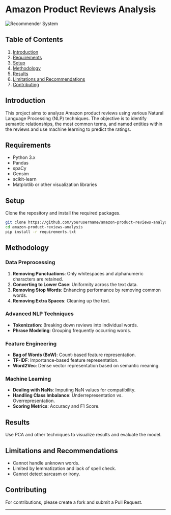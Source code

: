 # Amazon Product Reviews Analysis

![Recommender System]('Images/logo.png')

## Table of Contents
1. [Introduction](#introduction)
2. [Requirements](#requirements)
3. [Setup](#setup)
4. [Methodology](#methodology)
5. [Results](#results)
6. [Limitations and Recommendations](#limitations-and-recommendations)
7. [Contributing](#contributing)

## Introduction
This project aims to analyze Amazon product reviews using various Natural Language Processing (NLP) techniques. The objective is to identify semantic relationships, the most common terms, and named entities within the reviews and use machine learning to predict the ratings.

## Requirements
- Python 3.x
- Pandas
- spaCy
- Gensim
- scikit-learn
- Matplotlib or other visualization libraries

## Setup
Clone the repository and install the required packages.
```bash
git clone https://github.com/yourusername/amazon-product-reviews-analysis.git
cd amazon-product-reviews-analysis
pip install -r requirements.txt
```

## Methodology

### Data Preprocessing
1. **Removing Punctuations**: Only whitespaces and alphanumeric characters are retained.
2. **Converting to Lower Case**: Uniformity across the text data.
3. **Removing Stop Words**: Enhancing performance by removing common words.
4. **Removing Extra Spaces**: Cleaning up the text.

### Advanced NLP Techniques
- **Tokenization**: Breaking down reviews into individual words.
- **Phrase Modeling**: Grouping frequently occurring words.

### Feature Engineering
- **Bag of Words (BoW)**: Count-based feature representation.
- **TF-IDF**: Importance-based feature representation.
- **Word2Vec**: Dense vector representation based on semantic meaning.

### Machine Learning
- **Dealing with NaNs**: Imputing NaN values for compatibility.
- **Handling Class Imbalance**: Underrepresentation vs. Overrepresentation.
- **Scoring Metrics**: Accuracy and F1 Score.

## Results
Use PCA and other techniques to visualize results and evaluate the model.

## Limitations and Recommendations
- Cannot handle unknown words.
- Limited by lemmatization and lack of spell check.
- Cannot detect sarcasm or irony.

## Contributing
For contributions, please create a fork and submit a Pull Request.

---
